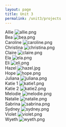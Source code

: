 ```yaml
---
layout: page
title: Unit 3
permalink: /unit3/projects
---
```


Allie ![allie.png](allie.png)  
Bea ![bea.png](bea.png)  
Caroline ![caroline.png](caroline.png)  
Christina ![christina.png](christina.png)  
Claire ![claire.png](claire.png)  
Ela ![ela.png](ela.png)  
Eli ![eli.png](eli.png)  
Hazel ![hazel.jpg](hazel.jpg)  
Hope ![hope.png](hope.png)  
Juliana ![juliana.png](juliana.png)  
Katie 1 ![katie1.png](katie1.png)  
Katie 2 ![katie2.png](katie2.png)  
Melodie ![melodie.png](melodie.png)  
Natalie ![natalie.png](natalie.png)  
Sabrina ![sabrina.png](sabrina.png)  
Sydney ![sydney.png](sydney.png)  
Violet ![violet.png](violet.png)  
Wyeth ![wyeth.png](wyeth.png)  
